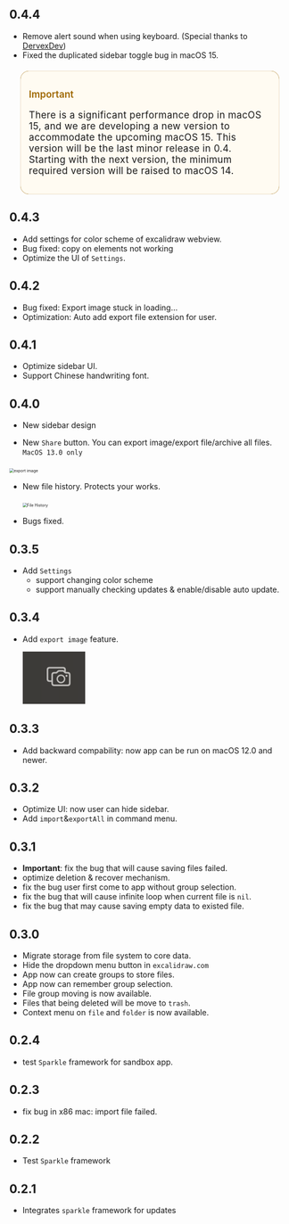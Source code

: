 ## 0.4.4

* Remove alert sound when using keyboard. (Special thanks to  [DervexDev](https://github.com/chocoford/ExcalidrawZ/issues?q=is%3Apr+author%3ADervexDev))
* Fixed the duplicated sidebar toggle bug in macOS 15.

<aside 
       data-v-0ca053f3="" 
       aria-label="important" 
       style="margin: 20px; 
              text-align: start;
              display: block;
              background-color: rgb(255, 251, 242);
              border-color: rgb(158, 103, 0);
              box-shadow: rgb(158, 103, 0) 0px 0px 1px 0px inset, rgb(158, 103, 0) 0px 0px 1px 0px;
              border-radius: 15px;
              padding: .9411764706rem;
              boder-style: solid;
              border-width: 1px;
              "
       >
  <p data-v-0ca053f3="" class="label" style="color: rgb(158, 103, 0); font-size: 17px; font-weight: 600;">Important</p>
  <p style="margin-top: 6.8px; font-size: 17px; letter-spacing: 0.374px; text-align: start;">
There is a significant performance drop in macOS 15, and we are developing a new version to accommodate the upcoming macOS 15. This version will be the last minor release in 0.4. Starting with the next version, the minimum required version will be raised to macOS 14.
  </p>
</aside>

## 0.4.3

* Add settings for color scheme of excalidraw webview. 
* Bug fixed: copy on elements not working 
* Optimize the UI of `Settings`.

## 0.4.2

* Bug fixed: Export image stuck in loading...
* Optimization: Auto add export file extension for user.

## 0.4.1

* Optimize sidebar UI.
* Support Chinese handwriting font.

## 0.4.0

* New sidebar design

*  New `Share` button. You can export image/export file/archive all files. `MacOS 13.0 only`

  <img src="https://github.com/chocoford/ExcalidrawZ/assets/28218759/5d49daa4-323b-4145-bcb3-1f7a2cdedd19" alt="export image" style="zoom:50%;" />

* New file history. Protects your works.

  <img src="https://github.com/chocoford/ExcalidrawZ/assets/28218759/b4feb7df-4278-4a5c-8c78-c83200efc99b" alt="File History" style="zoom:50%;" />

* Bugs fixed.

## 0.3.5

* Add `Settings`
  * support changing color scheme
  * support manually checking updates & enable/disable auto update.

## 0.3.4

* Add `export image` feature.

  ![image-20230404024927888](assets/CHANGELOG/image-20230404024927888.png)

## 0.3.3

* Add backward compability: now app can be run on macOS 12.0 and newer.

## 0.3.2

* Optimize UI: now user can hide sidebar.
* Add `import`&`exportAll` in command menu.

## 0.3.1

* **Important**: fix the bug that will cause saving files failed.
* optimize deletion & recover mechanism.
* fix the bug user first come to app without group selection.
* fix the bug that will cause infinite loop when current file is `nil`.
* fix the bug that may cause saving empty data to existed file.

## 0.3.0

* Migrate storage from file system to core data.
* Hide the dropdown menu button in `excalidraw.com`
* App now can create groups to store files.
* App now can remember group selection.
* File group moving is now available.
* Files that being deleted will be move to `trash`.
* Context menu on `file` and `folder` is now available.

## 0.2.4

* test `Sparkle` framework for sandbox app.

## 0.2.3

* fix bug in x86 mac: import file failed.

## 0.2.2

* Test `Sparkle` framework

## 0.2.1

* Integrates `sparkle` framework for updates